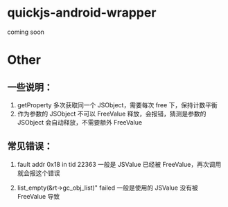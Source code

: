 # quickjs-android-wrapper
coming soon

# Other
## 一些说明：
1. getProperty 多次获取同一个 JSObject，需要每次 free 下，保持计数平衡
2. 作为参数的 JSObject 不可以 FreeValue 释放，会报错，猜测是参数的 JSObject 会自动释放，不需要额外 FreeValue

## 常见错误：
1. fault addr 0x18 in tid 22363
一般是 JSValue 已经被 FreeValue，再次调用就会报这个错误

2. list_empty(&rt->gc_obj_list)" failed
一般是使用的 JSValue 没有被 FreeValue 导致
